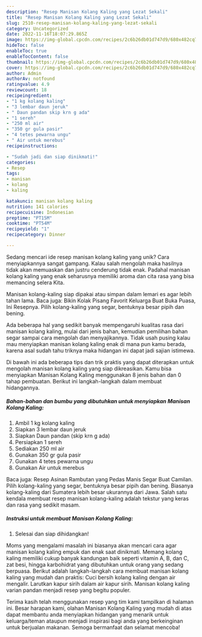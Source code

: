 ```yaml
---
description: "Resep Manisan Kolang Kaling yang Lezat Sekali"
title: "Resep Manisan Kolang Kaling yang Lezat Sekali"
slug: 2510-resep-manisan-kolang-kaling-yang-lezat-sekali
category: Uncategorized
date: 2022-11-16T18:07:29.865Z
image: https://img-global.cpcdn.com/recipes/2c6b26db01d747d9/680x482cq70/manisan-kolang-kaling-foto-resep-utama.jpg
hideToc: false
enableToc: true
enableTocContent: false
thumbnail: https://img-global.cpcdn.com/recipes/2c6b26db01d747d9/680x482cq70/manisan-kolang-kaling-foto-resep-utama.jpg
cover: https://img-global.cpcdn.com/recipes/2c6b26db01d747d9/680x482cq70/manisan-kolang-kaling-foto-resep-utama.jpg
author: Admin
authorAv: notfound
ratingvalue: 4.9
reviewcount: 18
recipeingredient:
- "1 kg kolang kaling"
- "3 lembar daun jeruk"
- " Daun pandan skip krn g ada"
- "1 sereh"
- "250 ml air"
- "350 gr gula pasir"
- "4 tetes pewarna ungu"
- " Air untuk merebus"
recipeinstructions:

- "Sudah jadi dan siap dinikmati!"
categories:
- Resep
tags:
- manisan
- kolang
- kaling

katakunci: manisan kolang kaling 
nutrition: 141 calories
recipecuisine: Indonesian
preptime: "PT15M"
cooktime: "PT54M"
recipeyield: "1"
recipecategory: Dinner

---
```





Sedang mencari ide resep manisan kolang kaling yang unik? Cara menyiapkannya sangat gampang. Kalau salah mengolah maka hasilnya tidak akan memuaskan dan justru cenderung tidak enak. Padahal manisan kolang kaling yang enak seharusnya memiliki aroma dan cita rasa yang bisa memancing selera Kita.





Manisan kolang-kaling siap dipakai atau simpan dalam lemari es agar lebih tahan lama. Baca juga: Bikin Kolak Pisang Favorit Keluarga Buat Buka Puasa, Ini Resepnya. Pilih kolang-kaling yang segar, bentuknya besar pipih dan bening.

Ada beberapa hal yang sedikit banyak mempengaruhi kualitas rasa dari manisan kolang kaling, mulai dari jenis bahan, kemudian pemilihan bahan segar sampai cara mengolah dan menyajikannya. Tidak usah pusing kalau mau menyiapkan manisan kolang kaling enak di mana pun kamu berada, karena asal sudah tahu triknya maka hidangan ini dapat jadi sajian istimewa.






Di bawah ini ada beberapa tips dan trik praktis yang dapat diterapkan untuk mengolah manisan kolang kaling yang siap dikreasikan. Kamu bisa menyiapkan Manisan Kolang Kaling menggunakan 8 jenis bahan dan 0 tahap pembuatan. Berikut ini langkah-langkah dalam membuat hidangannya.

<!--inarticleads1-->

##### Bahan-bahan dan bumbu yang dibutuhkan untuk menyiapkan Manisan Kolang Kaling:

1. Ambil 1 kg kolang kaling
1. Siapkan 3 lembar daun jeruk
1. Siapkan  Daun pandan (skip krn g ada)
1. Persiapkan 1 sereh
1. Sediakan 250 ml air
1. Gunakan 350 gr gula pasir
1. Gunakan 4 tetes pewarna ungu
1. Gunakan  Air untuk merebus


Baca juga: Resep Asinan Rambutan yang Pedas Manis Segar Buat Camilan. Pilih kolang-kaling yang segar, bentuknya besar pipih dan bening. Biasanya kolang-kaling dari Sumatera lebih besar ukurannya dari Jawa. Salah satu kendala membuat resep manisan kolang-kaling adalah tekstur yang keras dan rasa yang sedikit masam. 

<!--inarticleads2-->

##### Instruksi untuk membuat Manisan Kolang Kaling:


1. Selesai dan siap dihidangkan!

Moms yang mengalami masalah ini biasanya akan mencari cara agar manisan kolang kaling empuk dan enak saat dinikmati. Memang kolang kaling memiliki cukup banyak kandungan baik seperti vitamin A, B, dan C, zat besi, hingga karbohidrat yang dibutuhkan untuk orang yang sedang berpuasa. Berikut adalah langkah-langkah cara membuat manisan kolang kaling yang mudah dan praktis: Cuci bersih kolang kaling dengan air mengalir. Larutkan kapur sirih dalam air kapur sirih. Manisan kolang kaling varian pandan menjadi resep yang begitu populer. 

Terima kasih telah menggunakan resep yang tim kami tampilkan di halaman ini. Besar harapan kami, olahan Manisan Kolang Kaling yang mudah di atas dapat membantu anda menyiapkan hidangan yang menarik untuk keluarga/teman ataupun menjadi inspirasi bagi anda yang berkeinginan untuk berjualan makanan. Semoga bermanfaat dan selamat mencoba!
